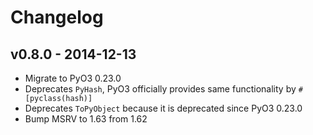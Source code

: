 # Changelog

## v0.8.0 - 2014-12-13

- Migrate to PyO3 0.23.0
- Deprecates `PyHash`, PyO3 officially provides same functionality by `#[pyclass(hash)]`
- Deprecates `ToPyObject` because it is deprecated since PyO3 0.23.0 
- Bump MSRV to 1.63 from 1.62
